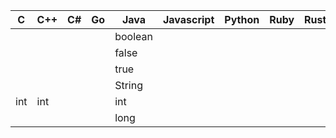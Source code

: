 |C|C++|C#|Go|Java|Javascript|Python|Ruby|Rust|
|---|---|---|---|---|---|---|---|---|
|||||boolean|||||
|||||false|||||
|||||true|||||
|||||String|||||
|int|int|||int|||||
|||||long|||||
